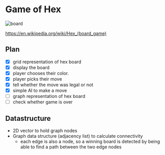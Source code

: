 # Game of Hex

![board](https://upload.wikimedia.org/wikipedia/commons/3/38/Hex-board-11x11-%282%29.jpg)

https://en.wikipedia.org/wiki/Hex_(board_game)

## Plan
- [X] grid representation of hex board
- [X] display the board
- [X] player chooses their color.
- [X] player picks their move
- [X] tell whether the move was legal or not
- [X] simple AI to make a move
- [ ] graph representation of hex board
- [ ] check whether game is over

## Datastructure
- 2D vector to hold graph nodes
- Graph data structure (adjacency list) to calculate connectivity
  - each edge is also a node, so a winning board is detected by being able to find a path between the two edge nodes
